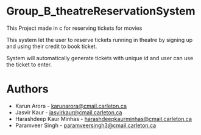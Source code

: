 # Group_B_theatreReservationSystem
This Project made in c for reserving tickets for movies

This system let the user to reserve tickets running in theatre by signing up and using their credit to book ticket.

System will automatically generate tickets with unique id and user can use the ticket to enter.

# Authors
* Karun Arora - karunarora@cmail.carleton.ca
* Jasvir Kaur - jasvirkaur@cmail.carleton.ca
* Harashdeep Kaur Minhas - harashdeepkaurminhas@cmail.carleton.ca
* Paramveer Singh - paramveersingh3@cmail.carleton.ca
